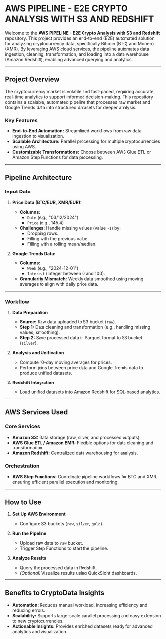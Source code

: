 # AWS PIPELINE - E2E CRYPTO ANALYSIS WITH S3 AND REDSHIFT

Welcome to the **AWS PIPELINE - E2E Crypto Analysis with S3 and Redshift** repository. This project provides an end-to-end (E2E) automated solution for analyzing cryptocurrency data, specifically Bitcoin (BTC) and Monero (XMR). By leveraging AWS cloud services, the pipeline automates data ingestion, cleaning, transformation, and loading into a data warehouse (Amazon Redshift), enabling advanced querying and analytics.

---

## Project Overview

The cryptocurrency market is volatile and fast-paced, requiring accurate, real-time analytics to support informed decision-making. This repository contains a scalable, automated pipeline that processes raw market and Google Trends data into structured datasets for deeper analysis.

### Key Features
- **End-to-End Automation:** Streamlined workflows from raw data ingestion to visualization.
- **Scalable Architecture:** Parallel processing for multiple cryptocurrencies using AWS.
- **Customizable Transformations:** Choose between AWS Glue ETL or Amazon Step Functions for data processing.

---

## Pipeline Architecture

### Input Data
1. **Price Data (BTC/EUR, XMR/EUR):**
   - **Columns:**
     - `Date` (e.g., "03/12/2024")
     - `Price` (e.g., 145.4)
   - **Challenges:** Handle missing values (value `-1`) by:
     - Dropping rows.
     - Filling with the previous value.
     - Filling with a rolling mean/median.

2. **Google Trends Data:**
   - **Columns:**
     - `Week` (e.g., "2024-12-01")
     - `Interest` (integer between 0 and 100).
   - **Granularity Mismatch:** Weekly data smoothed using moving averages to align with daily price data.

---

### Workflow
1. **Data Preparation**
   - **Source:** Raw data uploaded to S3 bucket (`raw`).
   - **Step 1:** Data cleaning and transformation (e.g., handling missing values, smoothing).
   - **Step 2:** Save processed data in Parquet format to S3 bucket (`silver`).

2. **Analysis and Unification**
   - Compute 10-day moving averages for prices.
   - Perform joins between price data and Google Trends data to produce unified datasets.

3. **Redshift Integration**
   - Load unified datasets into Amazon Redshift for SQL-based analytics.

---

## AWS Services Used

### Core Services
- **Amazon S3:** Data storage (raw, silver, and processed outputs).
- **AWS Glue ETL / Amazon EMR:** Flexible options for data cleaning and transformation.
- **Amazon Redshift:** Centralized data warehousing for analysis.

### Orchestration
- **AWS Step Functions:** Coordinate pipeline workflows for BTC and XMR, ensuring efficient parallel execution and monitoring.

---

## How to Use

1. **Set Up AWS Environment**
   - Configure S3 buckets (`raw`, `silver`, `gold`).

2. **Run the Pipeline**
   - Upload raw data to `raw` bucket.
   - Trigger Step Functions to start the pipeline.

3. **Analyze Results**
   - Query the processed data in Redshift.
   - *(Optional)* Visualize results using QuickSight dashboards.

---

## Benefits to CryptoData Insights

- **Automation:** Reduces manual workload, increasing efficiency and reducing errors.
- **Scalability:** Supports large-scale parallel processing and easy extension to new cryptocurrencies.
- **Actionable Insights:** Provides enriched datasets ready for advanced analytics and visualization.
